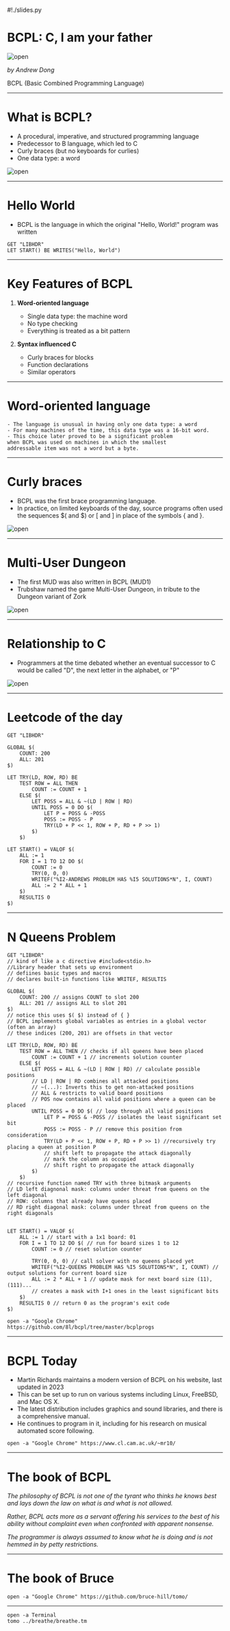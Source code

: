 #!./slides.py

# BCPL: C, I am your father

![open](bcpl_title.png)

*by Andrew Dong*

BCPL (Basic Combined Programming Language)

------------------------

# What is BCPL?

- A procedural, imperative, and structured programming language
- Predecessor to B language, which led to C
- Curly braces (but no keyboards for curlies)
- One data type: a word

![open](bcpl_book.jpg)

------------------------

# Hello World

- BCPL is the language in which the original "Hello, World!" program was written

```bcpl
GET "LIBHDR"
LET START() BE WRITES("Hello, World")
```

---

# Key Features of BCPL

1. **Word-oriented language**
   - Single data type: the machine word
   - No type checking
   - Everything is treated as a bit pattern

2. **Syntax influenced C**
   - Curly braces for blocks
   - Function declarations
   - Similar operators

---

# Word-oriented language

    - The language is unusual in having only one data type: a word
    - For many machines of the time, this data type was a 16-bit word. 
    - This choice later proved to be a significant problem 
    when BCPL was used on machines in which the smallest 
    addressable item was not a word but a byte.  

---

# Curly braces

   - BCPL was the first brace programming language.  
   - In practice, on limited keyboards of the day, 
   source programs often used the sequences $( and $) 
   or [ and ] in place of the symbols { and }.

![open](bcpl_keyboard.jpeg)


---

# Multi-User Dungeon

   - The first MUD was also written in BCPL (MUD1)
   - Trubshaw named the game Multi-User Dungeon, 
   in tribute to the Dungeon variant of Zork

![open](bcpl_mud.png)


---

# Relationship to C

   - Programmers at the time debated whether an 
   eventual successor to C would be called "D", 
    the next letter in the alphabet, or "P"

![open](bcpl_daddy.jpg)

---

# Leetcode of the day

```bcpl
GET "LIBHDR"

GLOBAL $(
	COUNT: 200
	ALL: 201
$)

LET TRY(LD, ROW, RD) BE
	TEST ROW = ALL THEN 
		COUNT := COUNT + 1 
	ELSE $(
		LET POSS = ALL & ~(LD | ROW | RD) 
		UNTIL POSS = 0 DO $(
			LET P = POSS & -POSS 
			POSS := POSS - P
			TRY(LD + P << 1, ROW + P, RD + P >> 1)
		$)
	$)

LET START() = VALOF $(
	ALL := 1
	FOR I = 1 TO 12 DO $(
		COUNT := 0
		TRY(0, 0, 0)
		WRITEF("%I2-ANDREWS PROBLEM HAS %I5 SOLUTIONS*N", I, COUNT)
		ALL := 2 * ALL + 1
	$)
	RESULTIS 0
$)
```

---

# N Queens Problem

```bcpl
GET "LIBHDR" 
// kind of like a c directive #include<stdio.h>
//Library header that sets up environment
// defiines basic types and macros
// declares built-in functions like WRITEF, RESULTIS

GLOBAL $( 
	COUNT: 200 // assigns COUNT to slot 200
	ALL: 201 // assigns ALL to slot 201
$)
// notice this uses $( $) instead of { }
// BCPL implements global variables as entries in a global vector (often an array)
// these indices (200, 201) are offsets in that vector

LET TRY(LD, ROW, RD) BE 
	TEST ROW = ALL THEN // checks if all queens have been placed
		COUNT := COUNT + 1 // increments solution counter
	ELSE $(
		LET POSS = ALL & ~(LD | ROW | RD) // calculate possible positions
		// LD | ROW | RD combines all attacked positions
		// ~(...): Inverts this to get non-attacked positions
		// ALL & restricts to valid board positions
		// POS now contains all valid positions where a queen can be placed
		UNTIL POSS = 0 DO $( // loop through all valid positions
			LET P = POSS & -POSS // isolates the least significant set bit
			POSS := POSS - P // remove this position from consideration
			TRY(LD + P << 1, ROW + P, RD + P >> 1) //recursively try placing a queen at position P
			// shift left to propagate the attack diagonally 
			// mark the column as occupied
			// shift right to propagate the attack diagonally
		$)
	$)
// recursive function named TRY with three bitmask arguments
// LD left diagnonal mask: columns under threat from queens on the left diagonal
// ROW: columns that already have queens placed
// RD right diagonal mask: columns under threat from queens on the right diagonals


LET START() = VALOF $(
	ALL := 1 // start with a 1x1 board: 01
	FOR I = 1 TO 12 DO $( // run for board sizes 1 to 12
		COUNT := 0 // reset solution counter

		TRY(0, 0, 0) // call solver with no queens placed yet
		WRITEF("%I2-QUEENS PROBLEM HAS %I5 SOLUTIONS*N", I, COUNT) // output solutions for current board size
		ALL := 2 * ALL + 1 // update mask for next board size (11), (111)...
		// creates a mask with I+1 ones in the least significant bits
	$)
	RESULTIS 0 // return 0 as the program's exit code
$)
```

```demo
open -a "Google Chrome" https://github.com/8l/bcpl/tree/master/bcplprogs
```


---

# BCPL Today


   - Martin Richards maintains a modern version of BCPL 
   on his website, last updated in 2023
   - This can be set up to run on various systems including 
   Linux, FreeBSD, and Mac OS X. 
   - The latest distribution includes graphics and sound 
   libraries, and there is a comprehensive manual. 
   - He continues to program in it, including for his 
   research on musical automated score following.

```demo
open -a "Google Chrome" https://www.cl.cam.ac.uk/~mr10/
```
---

# **The book of BCPL**

*The philosophy of BCPL is not one of the tyrant*
*who thinks he knows best and lays down the law on*
*what is and what is not allowed.*

*Rather, BCPL acts more as a servant*
*offering his services to the best of his ability without complaint*
*even when confronted with apparent nonsense.*

*The programmer is always assumed to know*
*what he is doing and is not hemmed in by petty restrictions.*

---

# **The book of Bruce**

```demo
open -a "Google Chrome" https://github.com/bruce-hill/tomo/
```

---

```demo
open -a Terminal
tomo ../breathe/breathe.tm
```
